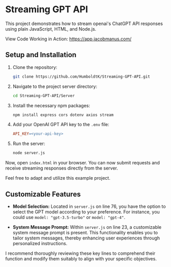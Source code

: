 # Streaming GPT API

This project demonstrates how to stream openai's ChatGPT API responses using plain JavaScript, HTML, and Node.js. 

View Code Working in Action: https://app.jacobmanus.com/

## Setup and Installation

1. Clone the repository:
    ```bash
    git clone https://github.com/HumboldtK/Streaming-GPT-API.git
    ```

2. Navigate to the project server directory:
    ```bash
    cd Streaming-GPT-API/Server
    ```

3. Install the necessary npm packages:
    ```bash
    npm install express cors dotenv axios stream
    ```

4. Add your OpenAI GPT API key to the `.env` file:
    ```makefile
    API_KEY=<your-api-key>
    ```

5. Run the server:
    ```bash
    node server.js
    ```

Now, open `index.html` in your browser. You can now submit requests and receive streaming responses directly from the server.


Feel free to adapt and utilize this example project.

## Customizable Features

- **Model Selection:** Located in `server.js` on line 76, you have the option to select the GPT model according to your preference. For instance, you could use `model: "gpt-3.5-turbo"` or `model: "gpt-4"`.

- **System Message Prompt:** Within `server.js` on line 23, a customizable system message prompt is present. This functionality enables you to tailor system messages, thereby enhancing user experiences through personalized instructions.

I recommend thoroughly reviewing these key lines to comprehend their function and modify them suitably to align with your specific objectives.

